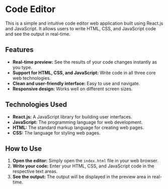 # Code Editor
This is a simple and intuitive code editor web application built using React.js and JavaScript. It allows users to write HTML, CSS, and JavaScript code and see the output in real-time.

## Features
*   **Real-time preview:** See the results of your code changes instantly as you type.
*   **Support for HTML, CSS, and JavaScript:** Write code in all three core web technologies.
*   **Clean and user-friendly interface:** Easy to use and navigate.
*   **Responsive design:** Works well on different screen sizes.

## Technologies Used
*   **React.js:** A JavaScript library for building user interfaces.
*   **JavaScript:** The programming language for web development.
*   **HTML:** The standard markup language for creating web pages.
*   **CSS:** The language for styling web pages.

## How to Use
1.  **Open the editor:** Simply open the `index.html` file in your web browser.
2.  **Write your code:** Enter your HTML, CSS, and JavaScript code in the respective text areas.
3.  **See the output:** The output will be displayed in the preview area in real-time.
